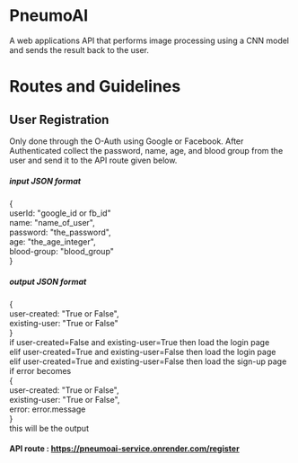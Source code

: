 # PneumoAI
A web applications API that performs image processing using a CNN model and sends the result back to the user.<br />
# Routes and Guidelines
## User Registration
Only done through the O-Auth using Google or Facebook. After Authenticated collect the password, name, age, and blood group from the user and send it to the API route given below.<br />
##### input JSON format 
{<br />
  userId: "google_id or fb_id"<br />
  name: "name_of_user",<br />
  password: "the_password",<br />
  age: "the_age_integer",<br />
  blood-group: "blood_group"<br />
}
##### output JSON format 
{<br />
  user-created: "True or False",<br />
  existing-user: "True or False"<br />
}<br />
if   user-created=False and existing-user=True then  load the login page<br />
elif user-created=True and existing-user=False then  load the login page<br />
elif user-created=True and existing-user=False then  load the sign-up page<br />
if error becomes <br />
{<br />
  user-created: "True or False",<br />
  existing-user: "True or False",<br />
  error: error.message<br />
}<br />
this will be the output<br />
#### API route : https://pneumoai-service.onrender.com/register
